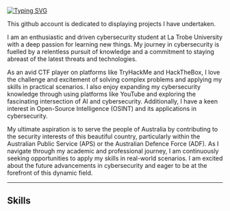 <!---
Typing read me
--->
[![Typing SVG](https://readme-typing-svg.demolab.com/?lines=Passionate+cybersecurity+student;Avid+CTF+competitor)](https://git.io/typing-svg)

This github account is dedicated to displaying projects I have undertaken.

I am an enthusiastic and driven cybersecurity student at La Trobe University with a deep passion for learning new things. My journey in cybersecurity is fuelled by a relentless pursuit of knowledge and a commitment to staying abreast of the latest threats and technologies.

As an avid CTF player on platforms like TryHackMe and HackTheBox, I love the challenge and excitement of solving complex problems and applying my skills in practical scenarios. I also enjoy expanding my cybersecurity knowledge through using platforms like YouTube and exploring the fascinating intersection of AI and cybersecurity. Additionally, I have a keen interest in Open-Source Intelligence (OSINT) and its applications in cybersecurity. 

My ultimate aspiration is to serve the people of Australia by contributing to the security interests of this beautiful country, particularly within the Australian Public Service (APS) or the Australian Defence Force (ADF). 
As I navigate through my academic and professional journey, I am continuously seeking opportunities to apply my skills in real-world scenarios. I am excited about the future advancements in cybersecurity and eager to be at the forefront of this dynamic field.

---

## Skills
